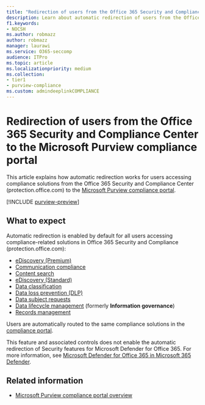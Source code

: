```yaml
---
title: "Redirection of users from the Office 365 Security and Compliance Center to the Microsoft Purview compliance portal"
description: Learn about automatic redirection of users from the Office 365 Security and Compliance Center users to the Microsoft Purview compliance portal.
f1.keywords:
- NOCSH
ms.author: robmazz
author: robmazz
manager: laurawi
ms.service: O365-seccomp
audience: ITPro
ms.topic: article
ms.localizationpriority: medium
ms.collection:
- tier1
- purview-compliance
ms.custom: admindeeplinkCOMPLIANCE
---
```


# Redirection of users from the Office 365 Security and Compliance Center to the Microsoft Purview compliance portal

This article explains how automatic redirection works for users accessing compliance solutions from the Office 365 Security and Compliance Center (protection.office.com) to the <a href="https://go.microsoft.com/fwlink/p/?linkid=2077149" target="_blank">Microsoft Purview compliance portal</a>.

[!INCLUDE [purview-preview](../includes/purview-preview.md)]

## What to expect

Automatic redirection is enabled by default for all users accessing compliance-related solutions in Office 365 Security and Compliance (protection.office.com):

- [eDiscovery (Premium)](overview-ediscovery-20.md)
- [Communication compliance](communication-compliance.md)
- [Content search](search-for-content.md)
- [eDiscovery (Standard)](ediscovery-standard-get-started.md)
- [Data classification](data-classification-overview.md)
- [Data loss prevention (DLP)](dlp-learn-about-dlp.md)
- [Data subject requests](/compliance/regulatory/gdpr-manage-gdpr-data-subject-requests-with-the-dsr-case-tool)
- [Data lifecycle management](manage-data-governance.md) (formerly **Information governance**)
- [Records management](records-management.md)

Users are automatically routed to the same compliance solutions in the <a href="https://go.microsoft.com/fwlink/p/?linkid=2077149" target="_blank">compliance portal</a>.

This feature and associated controls does not enable the automatic redirection of Security features for Microsoft Defender for Office 365. For more information, see [Microsoft Defender for Office 365 in Microsoft 365 Defender](/microsoft-365/security/defender/microsoft-365-security-center-mdo).

## Related information

- [Microsoft Purview compliance portal overview](/microsoft-365/compliance/microsoft-365-compliance-center)
